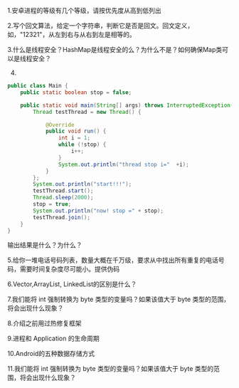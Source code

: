 1.安卓进程的等级有几个等级，请按优先度从高到低列出

  
  
  
2.写个回文算法，给定一个字符串，判断它是否是回文。回文定义，如，"12321"，从左到右与从右到左是相等的。



3.什么是线程安全？HashMap是线程安全的么？为什么不是？如何确保Map类可以是线程安全？



4.
```java
public class Main {
    public static boolean stop = false;

    public static void main(String[] args) throws InterruptedException{
        Thread testThread = new Thread() {

            @Override
            public void run() {
                int i = 1;
                while (!stop) {
                    i++;
                }
                System.out.println("thread stop i="  +i);
            }
        };
        System.out.println("start!!!");
        testThread.start();
        Thread.sleep(2000);
        stop = true;
        System.out.println("now! stop =" + stop);
        testThread.join();
    }
}
```
输出结果是什么？为什么？

5.给你一堆电话号码列表，数量大概在千万级，要求从中找出所有重复的电话号码，需要时间复杂度尽可能小。提供伪码




6.Vector,ArrayList, LinkedList的区别是什么？ 




7.我们能将 int 强制转换为 byte 类型的变量吗？如果该值大于 byte 类型的范围，将会出现什么现象？



8.介绍之前用过热修复框架



9.进程和 Application 的生命周期





10.Android的五种数据存储方式





11.我们能将 int 强制转换为 byte 类型的变量吗？如果该值大于 byte 类型的范围，将会出现什么现象？
